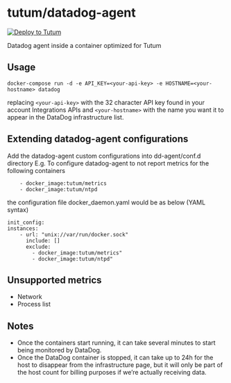 # tutum/datadog-agent

[![Deploy to Tutum](https://s.tutum.co/deploy-to-tutum.svg)](https://dashboard.tutum.co/stack/deploy/)

Datadog agent inside a container optimized for Tutum

## Usage

	docker-compose run -d -e API_KEY=<your-api-key> -e HOSTNAME=<your-hostname> datadog

replacing `<your-api-key>` with the 32 character API key found in your account Integrations APIs and `<your-hostname>` with the name you want it to appear in the DataDog infrastructure list.

## Extending datadog-agent configurations

Add the datadog-agent custom configurations into dd-agent/conf.d directory
E.g. To configure datadog-agent to not report metrics for the following containers

        - docker_image:tutum/metrics
        - docker_image:tutum/ntpd
the configuration file docker_daemon.yaml would be as below (YAML syntax)

	init_config:
	instances:
	    - url: "unix://var/run/docker.sock"
	      include: []
	      exclude:
	        - docker_image:tutum/metrics"
	        - docker_image:tutum/ntpd"
 
## Unsupported metrics

* Network
* Process list

## Notes

* Once the containers start running, it can take several minutes to start being monitored by DataDog.
* Once the DataDog container is stopped, it can take up to 24h for the host to disappear from the infrastructure page, but it will only be part of the host count for billing purposes if we’re actually receiving data.
